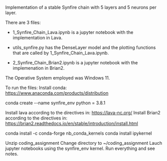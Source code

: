 Implementation of a stable Synfire chain with 5 layers and 5 neurons per layer.

There are 3 files:
- 1_Synfire_Chain_Lava.ipynb is a jupyter notebook with the implementation in Lava.

- utils_synfire.py has the DenseLayer model and the plotting functions that are called by 1_Synfire_Chain_Lava.ipynb.

- 2_Synfire_Chain_Brian2.ipynb is a jupyter notebook with the implemenation in Brian2.

The Operative System employed was Windows 11.

To run the files:
Install conda: https://www.anaconda.com/products/distribution

conda create --name synfire_env python = 3.8.1

Install lava according to the directives in: https://lava-nc.org/
Install Brian2 according to the directives in: https://brian2.readthedocs.io/en/stable/introduction/install.html

conda install -c conda-forge nb_conda_kernels
conda install ipykernel

Unzip coding_assignment
Change directory to ~/coding_assignment
Lauch jupyter notebooks using the synfire_env kernel.
Run everything and see notes.
